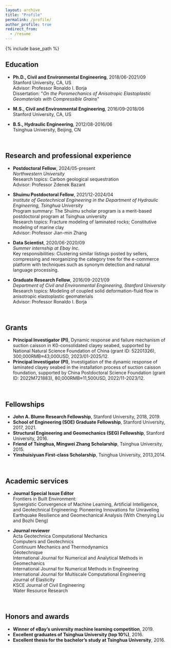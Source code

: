 ```yaml
---
layout: archive
title: "Profile"
permalink: /profile/
author_profile: true
redirect_from:
  - /resume
---
```


{% include base_path %}

## Education
* <b>Ph.D., Civil and Environmental Engineering</b>, 2018/06-2021/09   
  Stanford University, CA, US    
  Advisor: Professor Ronaldo I. Borja   
  Dissertation: "<i>On the Poromechanics of Anisotropic Elastoplastic Geomaterials with Compressible Grains</i>"  
  
* <b>M.S., Civil and Environmental Engineering</b>, 2016/09-2018/06   
  Stanford University, CA, US    
  
* <b>B.S., Hydraulic Engineering</b>, 2012/08-2016/06   
  Tsinghua University, Beijing, CN    
<br>

## Research and professional experience
* <b>Postdoctoral Fellow</b>, 2024/05-present  
  <i>Northwestern University</i>   
  Research topics: Carbon geological sequestration  
  Advisor: Professor Zdenek Bazant  

* <b>Shuimu Postdoctoral Fellow</b>, 2021/12-2024/04  
  <i>Institute of Geotechnical Engineering in the Department of Hydraulic Engineering, Tsinghua University</i>   
  Program summary: The Shuimu scholar program is a merit-based postdoctoral program at Tsinghua university  
  Research topics: Fracture modeling of laminated rocks; Constitutive modeling of marine clay  
  Advisor: Professor Jian-min Zhang

* <b>Data Scientist</b>, 2020/06-2020/09  
  <i>Summer internship at Ebay Inc.</i>  
  Key responsibilities: Clustering similar listings posted by sellers, compressing and reorganizing the category tree for the e-commerce platform with techniques such as synonym detection and natural language processing.

* <b>Graduate Research Fellow</b>, 2016/09-2021/09  
  <i>Department of Civil and Environmental Engineering, Stanford University</i>  
  Research topics: Modeling of coupled solid deformation-fluid flow in anisotropic elastoplastic geomaterials  
  Advisor: Professor Ronaldo I. Borja  
<br>    

## Grants
* <b>Principal Investigator (PI)</b>, Dynamic response and failure mechanism of suction caisson in K0-consolidated clayey seabed, supported by National Natural Science Foundation of China (grant ID: 52201326), 300,000RMB≈43,000USD, 2023/01-2025/12.
* <b>Principal Investigator (PI)</b>, Investigation of the dynamic response of laminated clayey seabed in the installation process of suction caisson foundation, supported by China Postdoctoral Science Foundation (grant ID: 2022M721883), 80,000RMB≈11,500USD, 2022/11-2023/12.
<br>
  
## Fellowships
* <b>John A. Blume Research Fellowship</b>, Stanford University, 2018, 2019.  
* <b>School of Engineering (SOE) Graduate Fellowship</b>, Stanford University, 2017, 2021.
* <b>Structural Engineering and Geomechanics (SEG) Fellowship</b>, Stanford University, 2016.
* <b>Friend of Tsinghua, Mingwei Zhang Scholarship</b>, Tsinghua University, 2015.
* <b>Yinshuisiyuan First-class Scholarship</b>, Tsinghua University, 2013,2014.  
<br>

## Academic services
* <b>Journal Special Issue Editor</b>  
  Frontiers in Built Environment:  
  Synergistic Convergence of Machine Learning, Artificial Intelligence, and Geotechnical Engineering: Pioneering Innovations for Unraveling Earthquake Resilience and Geomechanical Analysis (With Chenying Liu and Bozhi Deng)
  
* <b>Journal reviewer</b>  
  Acta Geotechnica
  Computational Mechanics  
  Computers and Geotechnics  
  Continuum Mechanics and Thermodynamics  
  Géotechnique  
  International Journal for Numerical and Analytical Methods in Geomechanics  
  International Journal for Numerical Methods in Engineering  
  International Journal for Multiscale Computational Engineering  
  Journal of Elasticity  
  KSCE Journal of Civil Engineering  
  Water Resource Research  
<br>

## Honors and awards
* <b>Winner of eBay’s university machine learning competition</b>, 2019.
* <b>Excellent graduates of Tsinghua University (top 10%)</b>, 2016.
* <b>Excellent thesis for the bachelor’s study at Tsinghua University</b>, 2016.
